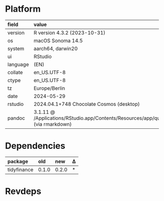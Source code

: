 # Platform

|field    |value                                                                                               |
|:--------|:---------------------------------------------------------------------------------------------------|
|version  |R version 4.3.2 (2023-10-31)                                                                        |
|os       |macOS Sonoma 14.5                                                                                   |
|system   |aarch64, darwin20                                                                                   |
|ui       |RStudio                                                                                             |
|language |(EN)                                                                                                |
|collate  |en_US.UTF-8                                                                                         |
|ctype    |en_US.UTF-8                                                                                         |
|tz       |Europe/Berlin                                                                                       |
|date     |2024-05-29                                                                                          |
|rstudio  |2024.04.1+748 Chocolate Cosmos (desktop)                                                            |
|pandoc   |3.1.11 @ /Applications/RStudio.app/Contents/Resources/app/quarto/bin/tools/aarch64/ (via rmarkdown) |

# Dependencies

|package     |old   |new   |Δ  |
|:-----------|:-----|:-----|:--|
|tidyfinance |0.1.0 |0.2.0 |*  |

# Revdeps

